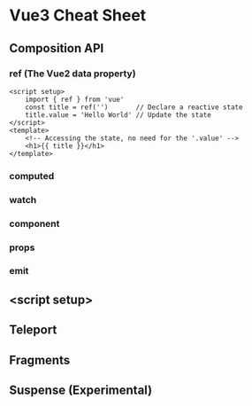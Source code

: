 # Vue3 Cheat Sheet
## Composition API
### ref (The Vue2 data property)
```Vue
<script setup>
    import { ref } from 'vue'
    const title = ref('')       // Declare a reactive state 
    title.value = 'Hello World' // Update the state
</script>
<template>
    <!-- Accessing the state, no need for the '.value' -->
    <h1>{{ title }}</h1>
</template>
```

### computed
### watch
### component
### props
### emit

## \<script setup\>
## Teleport
## Fragments
## Suspense (Experimental)